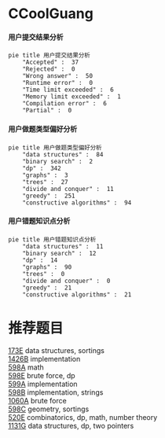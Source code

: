 # CCoolGuang

<!-- tabs:start -->



#### **用户提交结果分析**

```mermaid
pie title 用户提交结果分析
    "Accepted" :  37
    "Rejected" :  0
    "Wrong answer" :  50
    "Runtime error" :  0
    "Time limit exceeded" :  6
    "Memory limit exceeded" :  1
    "Compilation error" :  6
    "Partial" :  0
```

#### **用户做题类型偏好分析**

```mermaid
pie title 用户做题类型偏好分析
    "data structures" :  84
    "binary search" :  2
    "dp" :  342
    "graphs" :  3
    "trees" :  27
    "divide and conquer" :  11
    "greedy" :  251
    "constructive algorithms" :  94
```
#### **用户错题知识点分析**

```mermaid
pie title 用户错题知识点分析
    "data structures" :  11
    "binary search" :  12
    "dp" :  14
    "graphs" :  90
    "trees" :  0
    "divide and conquer" :  0
    "greedy" :  21
    "constructive algorithms" :  21
```



<!-- tabs:end -->
# 推荐题目
[173E](https://codeforces.com/contest/173/problem/E)		data structures,
                        sortings		  
[1426B](https://codeforces.com/contest/1426/problem/B)		implementation		  
[598A](https://codeforces.com/contest/598/problem/A)		math		  
[598E](https://codeforces.com/contest/598/problem/E)		brute force,
                        dp		  
[599A](https://codeforces.com/contest/599/problem/A)		implementation		  
[598B](https://codeforces.com/contest/598/problem/B)		implementation,
                        strings		  
[1060A](https://codeforces.com/contest/1060/problem/A)		brute force		  
[598C](https://codeforces.com/contest/598/problem/C)		geometry,
                        sortings		  
[520E](https://codeforces.com/contest/520/problem/E)		combinatorics,
                        dp,
                        math,
                        number theory		  
[1131G](https://codeforces.com/contest/1131/problem/G)		data structures,
                        dp,
                        two pointers		  
